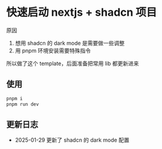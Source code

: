 # 快速启动 nextjs + shadcn 项目

原因

1. 想用 shadcn 的 dark mode 是需要做一些调整
2. 用 pnpm 环境安装需要特殊指令

所以做了这个 template，后面准备把常用 lib 都更新进来

## 使用

```bash
pnpm i
pnpm run dev
```

## 更新日志

- 2025-01-29 更新了 shadcn 的 dark mode 配置

